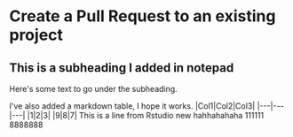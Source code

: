 # Create a Pull Request to an existing project

## This is a subheading I added in notepad
Here's some text to go under the subheading.

I've also added a markdown table, I hope it works.
|Col1|Col2|Col3|
|---|---|---|
|1|2|3|
|9|8|7|
This is a line from Rstudio
new
hahhahahaha
111111
8888888

